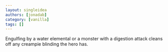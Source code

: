 ```yaml
---
layout: singleidea
authors: [jonadab]
category: [vanilla]
tags: []
---
```

Engulfing by a water elemental or a monster with a digestion attack cleans off any creampie blinding the hero has.
